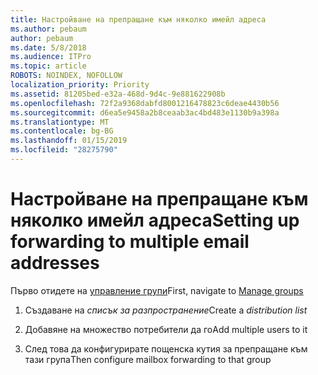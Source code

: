 ```yaml
---
title: Настройване на препращане към няколко имейл адреса
ms.author: pebaum
author: pebaum
ms.date: 5/8/2018
ms.audience: ITPro
ms.topic: article
ROBOTS: NOINDEX, NOFOLLOW
localization_priority: Priority
ms.assetid: 81205bed-e32a-468d-9d4c-9e881622908b
ms.openlocfilehash: 72f2a9368dabfd8001216478823c6deae4430b56
ms.sourcegitcommit: d6ea5e9458a2b8ceaab3ac4bd483e1130b9a398a
ms.translationtype: MT
ms.contentlocale: bg-BG
ms.lasthandoff: 01/15/2019
ms.locfileid: "28275790"
---
```

# <a name="setting-up-forwarding-to-multiple-email-addresses"></a><span data-ttu-id="ddf96-102">Настройване на препращане към няколко имейл адреса</span><span class="sxs-lookup"><span data-stu-id="ddf96-102">Setting up forwarding to multiple email addresses</span></span>

<span data-ttu-id="ddf96-103">Първо отидете на [управление групи](https://portal.office.com/adminportal/home#/groups)</span><span class="sxs-lookup"><span data-stu-id="ddf96-103">First, navigate to [Manage groups](https://portal.office.com/adminportal/home#/groups)</span></span>
  
1. <span data-ttu-id="ddf96-104">Създаване на *списък за разпространение*</span><span class="sxs-lookup"><span data-stu-id="ddf96-104">Create a  *distribution list*</span></span> 
    
2. <span data-ttu-id="ddf96-105">Добавяне на множество потребители да го</span><span class="sxs-lookup"><span data-stu-id="ddf96-105">Add multiple users to it</span></span>
    
3. <span data-ttu-id="ddf96-106">След това да конфигурирате пощенска кутия за препращане към тази група</span><span class="sxs-lookup"><span data-stu-id="ddf96-106">Then configure mailbox forwarding to that group</span></span>
    

